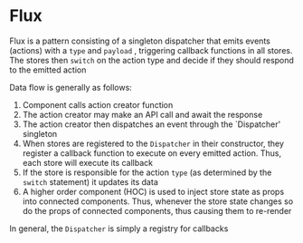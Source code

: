 # Flux

Flux is a pattern consisting of a singleton dispatcher that emits events (actions) with a `type` and `payload` , triggering callback functions in all stores. The stores then `switch` on the action type and decide if they should respond to the emitted action

Data flow is generally as follows:

1. Component calls action creator function
2. The action creator may make an API call and await the response
3. The action creator then dispatches an event through the `Dispatcher' singleton
4. When stores are registered to the `Dispatcher` in their constructor, they register a callback function to execute on every emitted action. Thus, each store will execute its callback
5. If the store is responsible for the action `type` (as determined by the `switch` statement) it updates its data
6. A higher order component (HOC) is used to inject store state as props into connected components. Thus, whenever the store state changes so do the props of connected components, thus causing them to re-render

In general, the `Dispatcher` is simply a registry for callbacks
